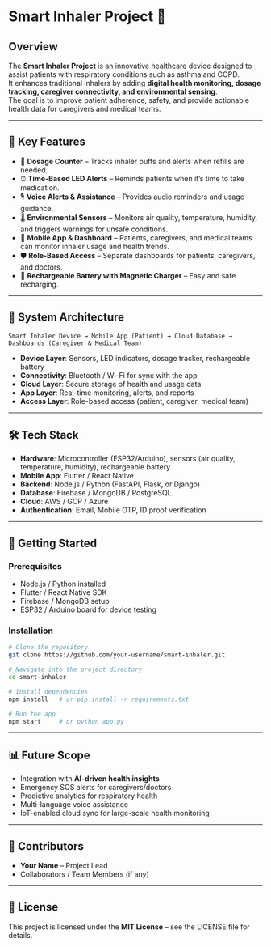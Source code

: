 # Smart Inhaler Project 🚀

## Overview
The **Smart Inhaler Project** is an innovative healthcare device designed to assist patients with respiratory conditions such as asthma and COPD.  
It enhances traditional inhalers by adding **digital health monitoring, dosage tracking, caregiver connectivity, and environmental sensing**.  
The goal is to improve patient adherence, safety, and provide actionable health data for caregivers and medical teams.

---

## 🔑 Key Features
- 💊 **Dosage Counter** – Tracks inhaler puffs and alerts when refills are needed.  
- ⏰ **Time-Based LED Alerts** – Reminds patients when it’s time to take medication.  
- 🎙 **Voice Alerts & Assistance** – Provides audio reminders and usage guidance.  
- 🌡 **Environmental Sensors** – Monitors air quality, temperature, humidity, and triggers warnings for unsafe conditions.  
- 📲 **Mobile App & Dashboard** – Patients, caregivers, and medical teams can monitor inhaler usage and health trends.  
- 🛡 **Role-Based Access** – Separate dashboards for patients, caregivers, and doctors.  
- 🔋 **Rechargeable Battery with Magnetic Charger** – Easy and safe recharging.  

---

## 📱 System Architecture
```
Smart Inhaler Device → Mobile App (Patient) → Cloud Database → Dashboards (Caregiver & Medical Team)
```

- **Device Layer**: Sensors, LED indicators, dosage tracker, rechargeable battery  
- **Connectivity**: Bluetooth / Wi-Fi for sync with the app  
- **Cloud Layer**: Secure storage of health and usage data  
- **App Layer**: Real-time monitoring, alerts, and reports  
- **Access Layer**: Role-based access (patient, caregiver, medical team)  

---

## 🛠 Tech Stack
- **Hardware**: Microcontroller (ESP32/Arduino), sensors (air quality, temperature, humidity), rechargeable battery  
- **Mobile App**: Flutter / React Native  
- **Backend**: Node.js / Python (FastAPI, Flask, or Django)  
- **Database**: Firebase / MongoDB / PostgreSQL  
- **Cloud**: AWS / GCP / Azure  
- **Authentication**: Email, Mobile OTP, ID proof verification  

---

## 🚀 Getting Started

### Prerequisites
- Node.js / Python installed  
- Flutter / React Native SDK  
- Firebase / MongoDB setup  
- ESP32 / Arduino board for device testing  

### Installation
```bash
# Clone the repository
git clone https://github.com/your-username/smart-inhaler.git

# Navigate into the project directory
cd smart-inhaler

# Install dependencies
npm install   # or pip install -r requirements.txt

# Run the app
npm start     # or python app.py
```

---

## 📊 Future Scope
- Integration with **AI-driven health insights**  
- Emergency SOS alerts for caregivers/doctors  
- Predictive analytics for respiratory health  
- Multi-language voice assistance  
- IoT-enabled cloud sync for large-scale health monitoring  

---

## 🤝 Contributors
- **Your Name** – Project Lead  
- Collaborators / Team Members (if any)

---

## 📜 License
This project is licensed under the **MIT License** – see the LICENSE file for details.

